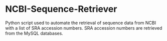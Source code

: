 # NCBI-Sequence-Retriever
Python script used to automate the retrieval of sequence data from NCBI with a list of SRA accession numbers.
SRA accession numbers are retrieved from the MySQL databases.

